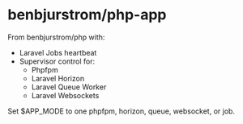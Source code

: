 # benbjurstrom/php-app
From benbjurstrom/php with:
- Laravel Jobs heartbeat
- Supervisor control for:
  - Phpfpm
  - Laravel Horizon
  - Laravel Queue Worker
  - Laravel Websockets

Set $APP_MODE to one phpfpm, horizon, queue, websocket, or job.
